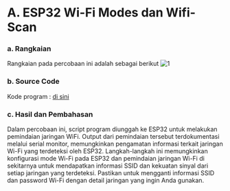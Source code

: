 # A.  ESP32 Wi-Fi Modes dan Wifi-Scan


### a. Rangkaian
Rangkaian pada percobaan ini adalah sebagai berikut
![1](https://github.com/Muhmdwild/Sistem-Embeded/assets/150982519/e74ad583-8381-4480-8ee3-a962686268cf)



### b. Source Code
Kode program : <a href="Job%203/A.%20Wifi%20Scan/Scan/Scan.ino">di sini</a>

### c. Hasil dan Pembahasan
Dalam percobaan ini, script program diunggah ke ESP32 untuk melakukan pemindaian jaringan WiFi. Output dari pemindaian tersebut terdokumentasi melalui serial monitor, memungkinkan pengamatan informasi terkait jaringan Wi-Fi yang terdeteksi oleh ESP32. Langkah-langkah ini memungkinkan konfigurasi mode Wi-Fi pada ESP32 dan pemindaian jaringan Wi-Fi di sekitarnya untuk mendapatkan informasi SSID dan kekuatan sinyal dari setiap jaringan yang terdeteksi. Pastikan untuk mengganti informasi SSID dan password Wi-Fi dengan detail jaringan yang ingin Anda gunakan.



